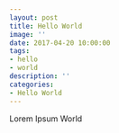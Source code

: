 ```yaml
---
layout: post
title: Hello World
image: ''
date: 2017-04-20 10:00:00
tags:
- hello
- world
description: ''
categories:
- Hello World 
---
```


Lorem Ipsum World